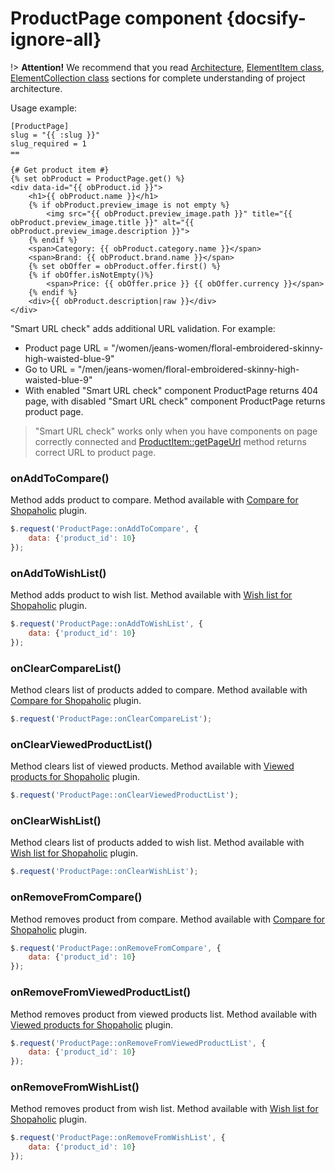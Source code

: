 # ProductPage component {docsify-ignore-all}

!> **Attention!**  We recommend that you read [Architecture](home.md#architecture), [ElementItem class](item-class/item-class.md),
[ElementCollection class](collection-class/collection-class.md) sections for complete understanding of  project architecture.

Usage example:
```twig
[ProductPage]
slug = "{{ :slug }}"
slug_required = 1
==

{# Get product item #}
{% set obProduct = ProductPage.get() %}
<div data-id="{{ obProduct.id }}">
    <h1>{{ obProduct.name }}</h1>
    {% if obProduct.preview_image is not empty %}
        <img src="{{ obProduct.preview_image.path }}" title="{{ obProduct.preview_image.title }}" alt="{{ obProduct.preview_image.description }}">
    {% endif %}
    <span>Category: {{ obProduct.category.name }}</span>
    <span>Brand: {{ obProduct.brand.name }}</span>
    {% set obOffer = obProduct.offer.first() %}
    {% if obOffer.isNotEmpty()%}  
        <span>Price: {{ obOffer.price }} {{ obOffer.currency }}</span>
    {% endif %}
    <div>{{ obProduct.description|raw }}</div>
</div>
```

"Smart URL check" adds additional URL validation. For example:
  * Product page URL = "/women/jeans-women/floral-embroidered-skinny-high-waisted-blue-9"
  * Go to URL = "/men/jeans-women/floral-embroidered-skinny-high-waisted-blue-9"
  * With enabled "Smart URL check" component ProductPage returns 404 page, with disabled "Smart URL check" component ProductPage returns product page.
> "Smart URL check" works only when you have components on page correctly connected and [ProductItem::getPageUrl](product/item/item.md#getpageurlspagecode-39product39) method returns correct URL to product page.

### onAddToCompare()

Method adds product to compare. Method available with [Compare for Shopaholic](plugins/home.md#compare-for-shopaholic) plugin.
```javascript
$.request('ProductPage::onAddToCompare', {
    data: {'product_id': 10}
});
```

### onAddToWishList()

Method adds product to wish list. Method available with [Wish list for Shopaholic](plugins/home.md#wish-list-for-shopaholic) plugin.
```javascript
$.request('ProductPage::onAddToWishList', {
    data: {'product_id': 10}
});
```

### onClearCompareList()

Method clears list of products added to compare. Method available with [Compare for Shopaholic](plugins/home.md#compare-for-shopaholic) plugin.
```javascript
$.request('ProductPage::onClearCompareList');
```

### onClearViewedProductList()

Method clears list of viewed products. Method available with [Viewed products for Shopaholic](plugins/home.md#viewed-products-for-shopaholic) plugin.
```javascript
$.request('ProductPage::onClearViewedProductList');
```

### onClearWishList()

Method clears list of products added to wish list. Method available with [Wish list for Shopaholic](plugins/home.md#wish-list-for-shopaholic) plugin.
```javascript
$.request('ProductPage::onClearWishList');
```

### onRemoveFromCompare()

Method removes product from compare. Method available with [Compare for Shopaholic](plugins/home.md#compare-for-shopaholic) plugin.
```javascript
$.request('ProductPage::onRemoveFromCompare', {
    data: {'product_id': 10}
});
```

### onRemoveFromViewedProductList()

Method removes product from viewed products list. Method available with [Viewed products for Shopaholic](plugins/home.md#viewed-products-for-shopaholic) plugin.
```javascript
$.request('ProductPage::onRemoveFromViewedProductList', {
    data: {'product_id': 10}
});
```

### onRemoveFromWishList()

Method removes product from wish list. Method available with [Wish list for Shopaholic](plugins/home.md#wish-list-for-shopaholic) plugin.
```javascript
$.request('ProductPage::onRemoveFromWishList', {
    data: {'product_id': 10}
});
```
